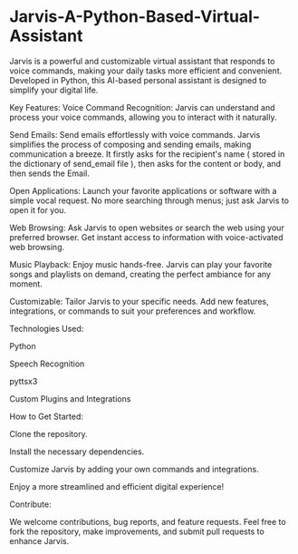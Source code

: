 # Jarvis-A-Python-Based-Virtual-Assistant
Jarvis is a powerful and customizable virtual assistant that responds to voice commands, making your daily tasks more efficient and convenient. Developed in Python, this AI-based personal assistant is designed to simplify your digital life.

Key Features:
Voice Command Recognition: Jarvis can understand and process your voice commands, allowing you to interact with it naturally.

Send Emails: Send emails effortlessly with voice commands. Jarvis simplifies the process of composing and sending emails, making communication a breeze. It firstly asks for the recipient's name ( stored in the dictionary of send_email file ), then asks for the content or body, and then sends the Email.

Open Applications: Launch your favorite applications or software with a simple vocal request. No more searching through menus; just ask Jarvis to open it for you.

Web Browsing: Ask Jarvis to open websites or search the web using your preferred browser. Get instant access to information with voice-activated web browsing.

Music Playback: Enjoy music hands-free. Jarvis can play your favorite songs and playlists on demand, creating the perfect ambiance for any moment.

Customizable: Tailor Jarvis to your specific needs. Add new features, integrations, or commands to suit your preferences and workflow.

Technologies Used:

Python

Speech Recognition

pyttsx3

Custom Plugins and Integrations

How to Get Started:

Clone the repository.

Install the necessary dependencies.

Customize Jarvis by adding your own commands and integrations.

Enjoy a more streamlined and efficient digital experience!

Contribute:

We welcome contributions, bug reports, and feature requests. Feel free to fork the repository, make improvements, and submit pull requests to enhance Jarvis.
